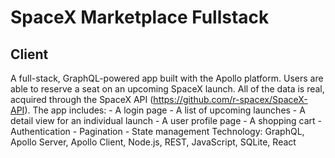 # SpaceX Marketplace Fullstack 

## Client

A full-stack, GraphQL-powered app built with the Apollo platform. Users are able to reserve a seat on an upcoming SpaceX launch. All of the data is real, acquired through the SpaceX API (https://github.com/r-spacex/SpaceX-API). The app includes: - A login page - A list of upcoming launches - A detail view for an individual launch - A user profile page - A shopping cart - Authentication - Pagination - State management Technology: GraphQL, Apollo Server, Apollo Client, Node.js, REST, JavaScript, SQLite, React
